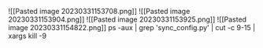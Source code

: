 ![[Pasted image 20230331153708.png]]
![[Pasted image 20230331153904.png]]
![[Pasted image 20230331153925.png]]
![[Pasted image 20230331154822.png]]
ps -aux | grep 'sync_config.py' | cut -c 9-15 | xargs kill -9